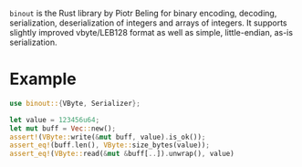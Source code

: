 `binout` is the Rust library by Piotr Beling for binary encoding, decoding, serialization, deserialization of integers and arrays of integers.
It supports slightly improved vbyte/LEB128 format as well as simple, little-endian, as-is serialization.

# Example
```rust
use binout::{VByte, Serializer};

let value = 123456u64;
let mut buff = Vec::new();
assert!(VByte::write(&mut buff, value).is_ok());
assert_eq!(buff.len(), VByte::size_bytes(value));
assert_eq!(VByte::read(&mut &buff[..]).unwrap(), value)
```